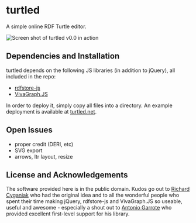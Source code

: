 # turtled

A simple online RDF Turtle editor.

![Screen shot of turtled v0.0 in action](https://github.com/mhausenblas/turtled/raw/master/doc/turtled-screen-shot-v00.png "Screen shot of turtled v0.0 in action")

## Dependencies and Installation

turtled depends on the following JS libraries (in addition to jQuery), all included in the repo:

* [rdfstore-js](https://github.com/antoniogarrote/rdfstore-js)
* [VivaGraph.JS](https://github.com/anvaka/VivaGraphJS)

In order to deploy it, simply copy all files into a directory. An example deployment is available at [turtled.net](http://turtled.net/).

## Open Issues

* proper credit (DERI, etc)
* SVG export
* arrows, ltr layout, resize

## License and Acknowledgements

The software provided here is in the public domain. Kudos go out to [Richard Cyganiak](https://github.com/cygri) who had the original idea and to all the wonderful people who spent their time making jQuery, rdfstore-js and VivaGraph.JS so useable, useful and awesome - especially a shout out to [Antonio Garrote](https://github.com/antoniogarrote) who provided excellent first-level support for his library.